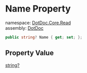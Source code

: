 ﻿# Name Property

namespace: [DotDoc\.Core\.Read](../../DotDoc.Core.Read.md)<br />
assembly: [DotDoc](../../../DotDoc.md)



```csharp
public string? Name { get; set; };
```

## Property Value

[string?](https://docs.microsoft.com/ja-jp/dotnet/api/System.String)

